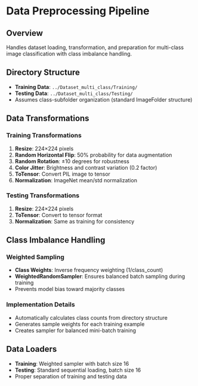 # Data Preprocessing Pipeline

## Overview
Handles dataset loading, transformation, and preparation for multi-class image classification with class imbalance handling.

## Directory Structure
- **Training Data**: `../Dataset_multi_class/Training/`
- **Testing Data**: `../Dataset_multi_class/Testing/`
- Assumes class-subfolder organization (standard ImageFolder structure)

## Data Transformations

### Training Transformations
1. **Resize**: 224×224 pixels
2. **Random Horizontal Flip**: 50% probability for data augmentation
3. **Random Rotation**: ±10 degrees for robustness
4. **Color Jitter**: Brightness and contrast variation (0.2 factor)
5. **ToTensor**: Convert PIL image to tensor
6. **Normalization**: ImageNet mean/std normalization

### Testing Transformations
1. **Resize**: 224×224 pixels  
2. **ToTensor**: Convert to tensor format
3. **Normalization**: Same as training for consistency

## Class Imbalance Handling

### Weighted Sampling
- **Class Weights**: Inverse frequency weighting (1/class_count)
- **WeightedRandomSampler**: Ensures balanced batch sampling during training
- Prevents model bias toward majority classes

### Implementation Details
- Automatically calculates class counts from directory structure
- Generates sample weights for each training example
- Creates sampler for balanced mini-batch training

## Data Loaders
- **Training**: Weighted sampler with batch size 16
- **Testing**: Standard sequential loading, batch size 16
- Proper separation of training and testing data